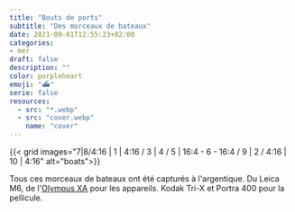 ```yaml
---
title: "Bouts de ports"
subtitle: "Des morceaux de bateaux"
date: 2021-09-01T12:55:23+02:00
categories:
- mer
draft: false
description: ""
color: purpleheart
emoji: "⛴"
serie: false
resources:
  - src: "*.webp"
  - src: "cover.webp"
    name: "cover"
---
```


{{< grid images="7|8/4:16 | 1 | 4:16 / 3 | 4 / 5 | 16:4 - 6 - 16:4 /  9 | 2 / 4:16 | 10 | 4:16" alt="boats">}}

Tous ces morceaux de bateaux ont été capturés à l'argentique. Du Leica M6, de l'[Olympus XA](/olympus-xa) pour les appareils. Kodak Tri-X et Portra 400 pour la pellicule.
